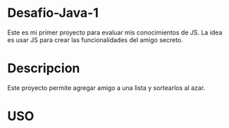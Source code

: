 # Desafio-Java-1
Este es mi primer proyecto para evaluar mis conocimientos de JS. La idea es usar JS para crear las funcionalidades del amigo secreto.

# Descripcion
Este proyecto permite agregar amigo a una lista y sortearlos al azar.

# USO

